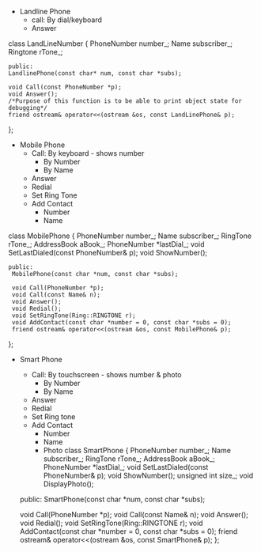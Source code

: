 - Landline Phone
    - call: By dial/keyboard
    - Answer 

class LandLineNumber {
    PhoneNumber number_;
    Name subscriber_;
    Ringtone rTone_;

    public:
    LandlinePhone(const char* num, const char *subs);

    void Call(const PhoneNumber *p);
    void Answer();
    /*Purpose of this function is to be able to print object state for debugging*/
    friend ostream& operator<<(ostream &os, const LandLinePhone& p);
};


- Mobile Phone 
    - Call: By keyboard -
        shows number 
        - By Number
        - By Name
    - Answer
    - Redial
    - Set Ring Tone
    - Add Contact
        - Number
        - Name

class MobilePhone {
    PhoneNumber number_;
    Name subscriber_;
    RingTone rTone_;
    AddressBook aBook_;
    PhoneNumber *lastDial_;
    void SetLastDialed(const PhoneNumber& p);
    void ShowNumber();

    public:
     MobilePhone(const char *num, const char *subs);

     void Call(PhoneNumber *p);
     void Call(const Name& n);
     void Answer();
     void Redial();
     void SetRingTone(Ring::RINGTONE r);
     void AddContact(const char *number = 0, const char *subs = 0);
     friend ostream& operator<<(ostream &os, const MobilePhone& p);
};


- Smart Phone 
    - Call: By touchscreen -
        shows number & photo
        - By Number
        - By Name
    - Answer
    - Redial
    - Set Ring tone 
    - Add Contact
        - Number
        - Name
        - Photo
    class SmartPhone {
    PhoneNumber number_;
    Name subscriber_;
    RingTone rTone_;
    AddressBook aBook_;
    PhoneNumber *lastDial_;
    void SetLastDialed(const PhoneNumber& p);
    void ShowNumber();
    unsigned int size_;
    void DisplayPhoto();

    public:
     SmartPhone(const char *num, const char *subs);

     void Call(PhoneNumber *p);
     void Call(const Name& n);
     void Answer();
     void Redial();
     void SetRingTone(Ring::RINGTONE r);
     void AddContact(const char *number = 0, const char *subs = 0);
     friend ostream& operator<<(ostream &os, const SmartPhone& p);
    };